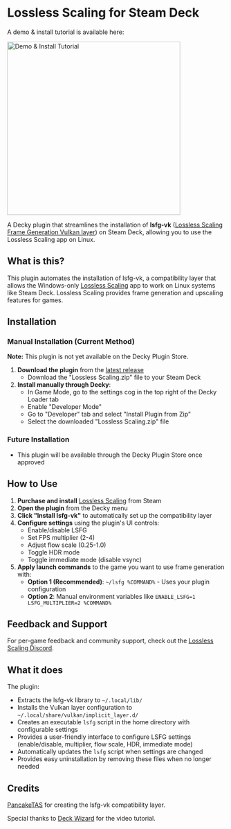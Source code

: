 # Lossless Scaling for Steam Deck
A demo & install tutorial is available here:

<a href="https://www.youtube.com/watch?v=0KCXxhD-Y8s&embeds_referring_euri=https%3A%2F%2Fwww.reddit.com%2F&embeds_referring_origin=https%3A%2F%2Fwww.reddit.com&source_ve_path=MjM4NTE" target="_blank">
  <img src="https://img.youtube.com/vi/0KCXxhD-Y8s/0.jpg" alt="Demo & Install Tutorial" width="400"/>
</a>

A Decky plugin that streamlines the installation of **lsfg-vk** ([Lossless Scaling Frame Generation Vulkan layer](https://github.com/PancakeTAS/lsfg-vk)) on Steam Deck, allowing you to use the Lossless Scaling app on Linux.

## What is this?

This plugin automates the installation of lsfg-vk, a compatibility layer that allows the Windows-only [Lossless Scaling](https://store.steampowered.com/app/993090/Lossless_Scaling/) app to work on Linux systems like Steam Deck. Lossless Scaling provides frame generation and upscaling features for games.

## Installation

### Manual Installation (Current Method)
**Note:** This plugin is not yet available on the Decky Plugin Store.

1. **Download the plugin** from the [latest release](https://github.com/xXJSONDeruloXx/decky-lossless-scaling-vk/releases/tag/Latest)
   - Download the "Lossless Scaling.zip" file to your Steam Deck
2. **Install manually through Decky**:
   - In Game Mode, go to the settings cog in the top right of the Decky Loader tab
   - Enable "Developer Mode"
   - Go to "Developer" tab and select "Install Plugin from Zip"
   - Select the downloaded "Lossless Scaling.zip" file

### Future Installation
- This plugin will be available through the Decky Plugin Store once approved

## How to Use

1. **Purchase and install** [Lossless Scaling](https://store.steampowered.com/app/993090/Lossless_Scaling/) from Steam
2. **Open the plugin** from the Decky menu
3. **Click "Install lsfg-vk"** to automatically set up the compatibility layer
4. **Configure settings** using the plugin's UI controls:
   - Enable/disable LSFG
   - Set FPS multiplier (2-4)
   - Adjust flow scale (0.25-1.0) 
   - Toggle HDR mode
   - Toggle immediate mode (disable vsync)
5. **Apply launch commands** to the game you want to use frame generation with:
   - **Option 1 (Recommended)**: `~/lsfg %COMMAND%` - Uses your plugin configuration
   - **Option 2**: Manual environment variables like `ENABLE_LSFG=1 LSFG_MULTIPLIER=2 %COMMAND%`

## Feedback and Support

For per-game feedback and community support, check out the [Lossless Scaling Discord](https://discord.gg/losslessscaling).

## What it does

The plugin:
- Extracts the lsfg-vk library to `~/.local/lib/`
- Installs the Vulkan layer configuration to `~/.local/share/vulkan/implicit_layer.d/`
- Creates an executable `lsfg` script in the home directory with configurable settings
- Provides a user-friendly interface to configure LSFG settings (enable/disable, multiplier, flow scale, HDR, immediate mode)
- Automatically updates the `lsfg` script when settings are changed
- Provides easy uninstallation by removing these files when no longer needed

## Credits

[PancakeTAS](https://github.com/PancakeTAS/lsfg-vk) for creating the lsfg-vk compatibility layer.
  
Special thanks to <a href="https://www.youtube.com/@DeckWizard" target="_blank">Deck Wizard</a> for the video tutorial.
